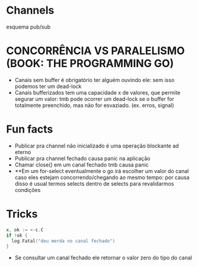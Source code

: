 # Channels

esquema pub/sub

# CONCORRÊNCIA VS PARALELISMO (BOOK: THE PROGRAMMING GO)

- Canais sem buffer é obrigatório ter alguém ouvindo ele: sem isso podemos ter um dead-lock
- Canais bufferizados tem uma capacidade x de valores, que permite segurar um valor: tmb pode ocorrer um dead-lock se o buffer for totalmente preenchido, mas não for esvaziado. (ex. erros, signal)

# Fun facts

- Publicar pra channel não inicializado é uma operação blockante ad eterno
- Publicar pra channel fechado causa panic na aplicação
- Chamar close() em um canal fechado tmb causa panic
- \*\*Em um for-select eventualmente o go irá escolher um valor do canal caso eles estejam concorrendo/chegando ao mesmo tempo: por causa disso é usual termos selects dentro de selects para revalidarmos condições

# Tricks

```go
x, ok := <-c.C
if !ok {
  log.Fatal("deu merda no canal fechado")
}
```

- Se consultar um canal fechado ele retornar o valor zero do tipo do canal
